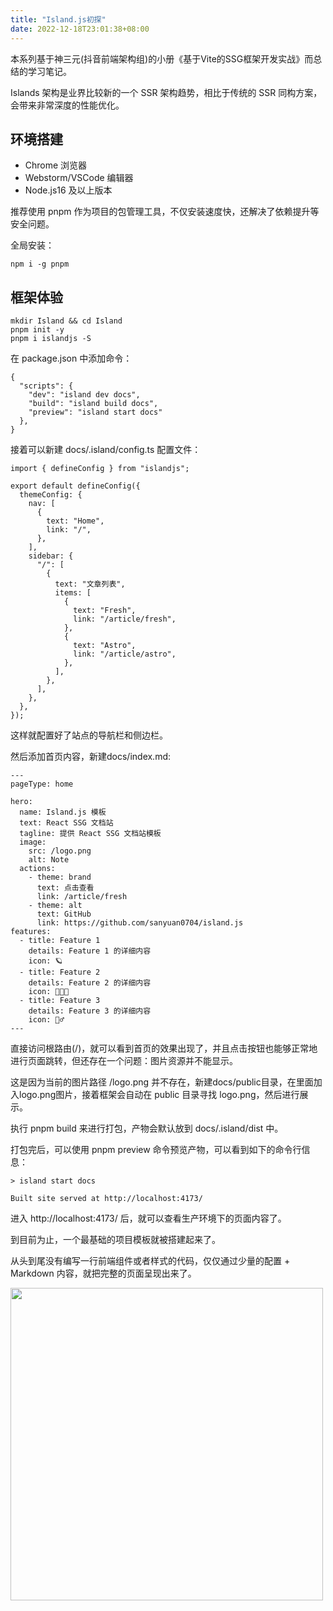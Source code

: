 ```yaml
---
title: "Island.js初探"
date: 2022-12-18T23:01:38+08:00
---
```


本系列基于神三元(抖音前端架构组)的小册《基于Vite的SSG框架开发实战》而总结的学习笔记。

Islands 架构是业界比较新的一个 SSR 架构趋势，相比于传统的 SSR 同构方案，会带来非常深度的性能优化。

## 环境搭建

* Chrome 浏览器
* Webstorm/VSCode 编辑器
* Node.js16 及以上版本

推荐使用 pnpm 作为项目的包管理工具，不仅安装速度快，还解决了依赖提升等安全问题。

全局安装：

```
npm i -g pnpm
```

## 框架体验

```
mkdir Island && cd Island
pnpm init -y
pnpm i islandjs -S
```

在 package.json 中添加命令：

```
{
  "scripts": {
    "dev": "island dev docs",
    "build": "island build docs",
    "preview": "island start docs"
  },
}
```

接着可以新建 docs/.island/config.ts 配置文件：

```
import { defineConfig } from "islandjs";

export default defineConfig({
  themeConfig: {
    nav: [
      {
        text: "Home",
        link: "/",
      },
    ],
    sidebar: {
      "/": [
        {
          text: "文章列表",
          items: [
            {
              text: "Fresh",
              link: "/article/fresh",
            },
            {
              text: "Astro",
              link: "/article/astro",
            },
          ],
        },
      ],
    },
  },
});
```

这样就配置好了站点的导航栏和侧边栏。

然后添加首页内容，新建docs/index.md:

```
---
pageType: home

hero:
  name: Island.js 模板
  text: React SSG 文档站
  tagline: 提供 React SSG 文档站模板
  image:
    src: /logo.png
    alt: Note
  actions:
    - theme: brand
      text: 点击查看
      link: /article/fresh
    - theme: alt
      text: GitHub
      link: https://github.com/sanyuan0704/island.js
features:
  - title: Feature 1
    details: Feature 1 的详细内容
    icon: 🪐
  - title: Feature 2
    details: Feature 2 的详细内容
    icon: 🧑🏻‍💻
  - title: Feature 3
    details: Feature 3 的详细内容
    icon: 🏃‍♂️
---
```

直接访问根路由(/)，就可以看到首页的效果出现了，并且点击按钮也能够正常地进行页面跳转，但还存在一个问题：图片资源并不能显示。

这是因为当前的图片路径 /logo.png 并不存在，新建docs/public目录，在里面加入logo.png图片，接着框架会自动在 public 目录寻找 logo.png，然后进行展示。

执行 pnpm build 来进行打包，产物会默认放到 docs/.island/dist 中。

打包完后，可以使用 pnpm preview 命令预览产物，可以看到如下的命令行信息：

```
> island start docs

Built site served at http://localhost:4173/
```

进入 http://localhost:4173/ 后，就可以查看生产环境下的页面内容了。

到目前为止，一个最基础的项目模板就被搭建起来了。

从头到尾没有编写一行前端组件或者样式的代码，仅仅通过少量的配置 + Markdown 内容，就把完整的页面呈现出来了。

<img src="/images/202212/img_17.png" alt="" width="500" />
